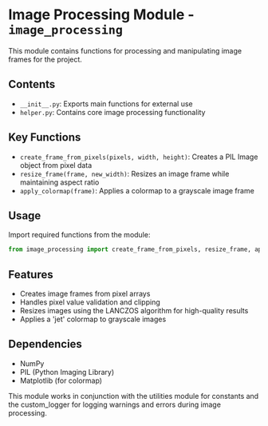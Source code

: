# Image Processing Module - `image_processing`

This module contains functions for processing and manipulating image frames for the project.

## Contents

- `__init__.py`: Exports main functions for external use
- `helper.py`: Contains core image processing functionality

## Key Functions

- `create_frame_from_pixels(pixels, width, height)`: Creates a PIL Image object from pixel data
- `resize_frame(frame, new_width)`: Resizes an image frame while maintaining aspect ratio
- `apply_colormap(frame)`: Applies a colormap to a grayscale image frame

## Usage

Import required functions from the module:

```python
from image_processing import create_frame_from_pixels, resize_frame, apply_colormap
```

## Features

- Creates image frames from pixel arrays
- Handles pixel value validation and clipping
- Resizes images using the LANCZOS algorithm for high-quality results
- Applies a 'jet' colormap to grayscale images

## Dependencies

- NumPy
- PIL (Python Imaging Library)
- Matplotlib (for colormap)

This module works in conjunction with the utilities module for constants and the custom_logger for logging warnings and errors during image processing.
